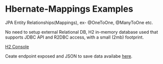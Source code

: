 # Hbernate-Mappings Examples
JPA Entity Relationships(Mappings), ex- @OneToOne, @ManyToOne etc. 

No need to setup external Relational DB, H2 in-memory database used that supports JDBC API and R2DBC access, with a small (2mb) footprint.

[H2 Console](http://localhost:8082/h2-console/)

Ceate endpoint exposed and JSON to save data availabe [here](/src/main/resources/static/json/).
